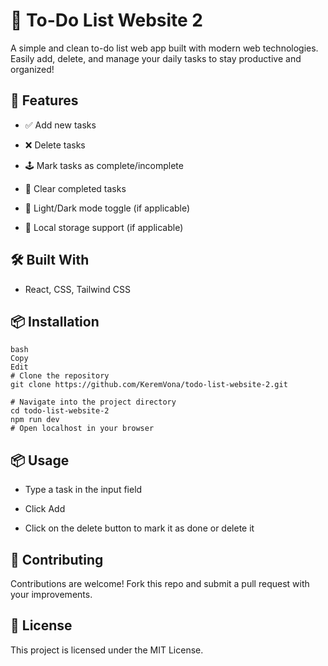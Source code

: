 # 📝 To-Do List Website 2
A simple and clean to-do list web app built with modern web technologies. Easily add, delete, and manage your daily tasks to stay productive and organized!

## 🚀 Features
- ✅ Add new tasks

- ❌ Delete tasks

- 🕹️ Mark tasks as complete/incomplete

- 🧹 Clear completed tasks

- 🌙 Light/Dark mode toggle (if applicable)

- 💾 Local storage support (if applicable)

## 🛠️ Built With
- React, CSS, Tailwind CSS

## 📦 Installation
```
bash
Copy
Edit
# Clone the repository
git clone https://github.com/KeremVona/todo-list-website-2.git

# Navigate into the project directory
cd todo-list-website-2
npm run dev
# Open localhost in your browser
```

## 📦 Usage
- Type a task in the input field

- Click Add

- Click on the delete button to mark it as done or delete it

## 🤝 Contributing
Contributions are welcome! Fork this repo and submit a pull request with your improvements.

## 📄 License
This project is licensed under the MIT License.
